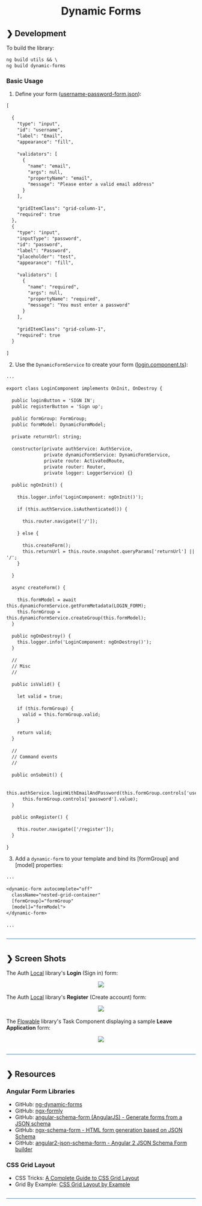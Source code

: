 <h1 align="center">Dynamic Forms</h1>

## ❯ Development

To build the library:

```
ng build utils && \
ng build dynamic-forms
```
### Basic Usage

1. Define your form ([username-password-form.json](https://github.com/Robinyo/serendipity/blob/master/projects/sales/src/assets/data/forms/en/username-password-form.json)):


```
[

  {
    "type": "input",
    "id": "username",
    "label": "Email",
    "appearance": "fill",

    "validators": [
      {
        "name": "email",
        "args": null,
        "propertyName": "email",
        "message": "Please enter a valid email address"
      }
    ],

    "gridItemClass": "grid-column-1",
    "required": true
  },
  {
    "type": "input",
    "inputType": "password",
    "id": "password",
    "label": "Password",
    "placeholder": "test",
    "appearance": "fill",

    "validators": [
      {
        "name": "required",
        "args": null,
        "propertyName": "required",
        "message": "You must enter a password"
      }
    ],

    "gridItemClass": "grid-column-1",
    "required": true
  }

]
```

2. Use the `DynamicFormService` to create your form ([login.component.ts](https://github.com/Robinyo/serendipity/blob/master/projects/auth-local/src/lib/components/login/login.component.ts)):

```
...

export class LoginComponent implements OnInit, OnDestroy {

  public loginButton = 'SIGN IN';
  public registerButton = 'Sign up';

  public formGroup: FormGroup;
  public formModel: DynamicFormModel;

  private returnUrl: string;

  constructor(private authService: AuthService,
              private dynamicFormService: DynamicFormService,
              private route: ActivatedRoute,
              private router: Router,
              private logger: LoggerService) {}

  public ngOnInit() {

    this.logger.info('LoginComponent: ngOnInit()');

    if (this.authService.isAuthenticated()) {

      this.router.navigate(['/']);

    } else {

      this.createForm();
      this.returnUrl = this.route.snapshot.queryParams['returnUrl'] || '/';
    }

  }

  async createForm() {

    this.formModel = await this.dynamicFormService.getFormMetadata(LOGIN_FORM);
    this.formGroup = this.dynamicFormService.createGroup(this.formModel);
  }

  public ngOnDestroy() {
    this.logger.info('LoginComponent: ngOnDestroy()');
  }

  //
  // Misc
  //

  public isValid() {

    let valid = true;

    if (this.formGroup) {
      valid = this.formGroup.valid;
    }

    return valid;
  }

  //
  // Command events
  //

  public onSubmit() {

    this.authService.loginWithEmailAndPassword(this.formGroup.controls['username'].value,
      this.formGroup.controls['password'].value);
  }

  public onRegister() {

    this.router.navigate(['/register']);
  }

}
```

3. Add a `dynamic-form` to your template and bind its [formGroup] and [model] properties:

```
...

<dynamic-form autocomplete="off"
  className="nested-grid-container"
  [formGroup]="formGroup"
  [model]="formModel">
</dynamic-form>

...
```

![divider](./divider.png)

## ❯ Screen Shots

The Auth [Local](https://github.com/Robinyo/serendipity/tree/master/projects/auth-local) library's **Login** (Sign in) form:

<p align="center">
  <img src="https://github.com/Robinyo/serendipity/blob/master/screen-shots/local-auth-login.png">
</p>

The Auth [Local](https://github.com/Robinyo/serendipity/tree/master/projects/auth-local) library's **Register** (Create account) form:

<p align="center">
  <img src="https://github.com/Robinyo/serendipity/blob/master/screen-shots/local-auth-register.png">
</p>

The [Flowable](https://github.com/Robinyo/serendipity/tree/master/projects/flowable) library's Task Component displaying a sample **Leave Application** form:

<p align="center">
  <img src="https://github.com/Robinyo/serendipity/blob/master/screen-shots/task-component.png"/>
</p>

![divider](./divider.png)

## ❯ Resources 

### Angular Form Libraries

* GitHub: [ng-dynamic-forms](https://github.com/udos86/ng-dynamic-forms)
* GitHub: [ngx-formly](https://github.com/formly-js/ngx-formly)
* GitHub: [angular-schema-form (AngularJS) - Generate forms from a JSON schema](https://github.com/json-schema-form/angular-schema-form)
* GitHub: [ngx-schema-form - HTML form generation based on JSON Schema](https://github.com/guillotinaweb/ngx-schema-form)
* GitHub: [angular2-json-schema-form - Angular 2 JSON Schema Form builder](https://github.com/dschnelldavis/angular2-json-schema-form)

### CSS Grid Layout

* CSS Tricks: [A Complete Guide to CSS Grid Layout](https://css-tricks.com/snippets/css/complete-guide-grid/)
* Grid By Example: [CSS Grid Layout by Example](https://gridbyexample.com/learn/)

![divider](./divider.png)
